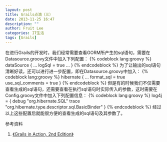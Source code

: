 ```yaml
---
layout: post
title: Grails点滴（三）
date: 2013-11-25 16:47
description: ""
author: Fruit Lee
categories: IT生活
tags: [Grails]
---
```


在进行Grails的开发时，我们经常需要查看GORM所产生的sql语句，需要在Datasource.groovy文件中加入下列配置：
{% codeblock lang:groovy %}
  dataSource {
    ...
    logSql = true
    ...
  }
{% endcodeblock %}
为了让输出的sql语句清晰好读，还可以进行进一步配置，即在Datasource.groovy中加入：
{% codeblock lang:groovy %}
  hibernate {
    ...
    format_sql = true
    use_sql_comments = true
  }
{% endcodeblock %}
但是有的时候我们不仅需要查看生成的sql语句，还需要查看在执行sql语句时实际传入的参数，这时需要在Config.groovy文件中加入下列配置信息：
{% codeblock lang:groovy %}
  log4j = {
    debug "org.hibernate.SQL"
    trace "org.hibernate.type.descriptor.sql.BasicBinder"
  }
{% endcodeblock %}
经过以上这些配置后就能很方便的查看生成的sql语句及其参数了。

参考资料

1. [《Grails in Action, 2nd Edition》](http://manning.com/gsmith2/)

